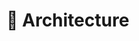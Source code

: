 # 🔨 Architecture

<figure><img src="../../.gitbook/assets/Schémas fonctionnels &#x26; Cartes des livrables - Global.png" alt=""><figcaption></figcaption></figure>

